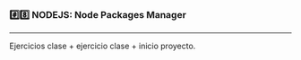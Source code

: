 ### #️⃣8️⃣ NODEJS: Node Packages Manager

---

Ejercicios clase + ejercicio clase + inicio proyecto.
